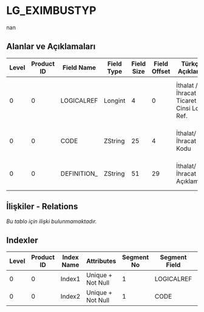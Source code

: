 # LG_EXIMBUSTYP

nan

## Alanlar ve Açıklamaları

| Level | Product ID | Field Name | Field Type | Field Size | Field Offset | Türkçe Açıklama | Expression |
| ----- | ---------- | ---------- | ---------- | ---------- | ------------ | --------------- | ---------- |
| 0 | 0 | LOGICALREF | Longint | 4 | 0 | İthalat / İhracat Ticaret Cinsi Log. Ref. | Export / Import Business Typ Logical Reference |
| 0 | 0 | CODE | ZString | 25 | 4 | İthalat/İhracat İş Kodu | Import / Export Business Code |
| 0 | 0 | DEFINITION_ | ZString | 51 | 29 | İthalat/İhracat İş Açıklaması | Import / Export Business Definition |

## İlişkiler - Relations

*Bu tablo için ilişki bulunmamaktadır.*

## Indexler

| Level | Product ID | Index Name | Attributes | Segment No | Segment Field | Sense |
| ----- | ---------- | ---------- | ---------- | ---------- | ------------- | ----- |
| 0 | 0 | Index1 | Unique + Not Null | 1 | LOGICALREF | Ascending |
| 0 | 0 | Index2 | Unique + Not Null | 1 | CODE | Ascending |
